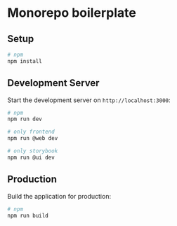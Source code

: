 # Monorepo boilerplate


## Setup

```bash
# npm
npm install
```

## Development Server
Start the development server on `http://localhost:3000`:

```bash
# npm
npm run dev

```

```bash
# only frontend
npm run @web dev
```

```bash
# only storybook
npm run @ui dev
```

## Production

Build the application for production:

```bash
# npm
npm run build
```
